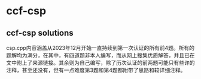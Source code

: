 # ccf-csp
## ccf-csp solutions
csp.cpp内容涵盖从2023年12月开始一直持续到第一次认证的所有前4题。所有的题解均为满分，在其中，有四道题非本人编写，而从网上搜集优质解答，并且已在文中附上了来源链接。其余则为自己编写，除了历次认证的前两题可能只有些许的注释，甚至还没有，但有一点难度第3题和第4题都附带了思路和较详细注释。
